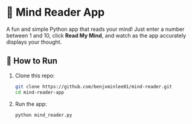 # 🧠 Mind Reader App

A fun and simple Python app that reads your mind! Just enter a number between 1 and 10, click **Read My Mind**, and watch as the app accurately displays your thought.

## 🚀 How to Run

1. Clone this repo:
   ```bash
   git clone https://github.com/benjxminlee01/mind-reader.git
   cd mind-reader-app
   ```
2. Run the app:
   ```bash
   python mind_reader.py
   ```
